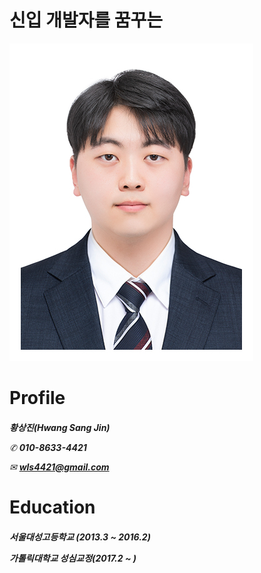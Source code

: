 # 신입 개발자를 꿈꾸는

![sreensh](반명함-이력서용.jpg)

<h1> Profile
<h6>  
  
**황상진(Hwang Sang Jin)**

✆ **010-8633-4421**

✉ **wls4421@gmail.com**

<h1> Education
<h6>
  
  **서울대성고등학교 (2013.3 ~ 2016.2)**
  
  **가톨릭대학교 성심교정(2017.2 ~ )**
  

